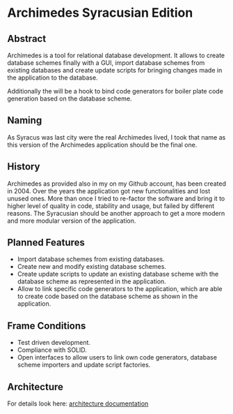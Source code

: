 # Archimedes Syracusian Edition

## Abstract

Archimedes is a tool for relational database development. It allows to create database
schemes finally with a GUI, import database schemes from existing databases and create 
update scripts for bringing changes made in the application to the database.

Additionally the will be a hook to bind code generators for boiler plate code generation
based on the database scheme.

## Naming

As Syracus was last city were the real Archimedes lived, I took that name as this
version of the Archimedes application should be the final one.

## History 

Archimedes as provided also in my on my Github account, has been created in 2004. Over
the years the application got new functionalities and lost unused ones. More than once 
I tried to re-factor the software and bring it to higher level of quality in code, 
stability and usage, but failed by different reasons. The Syracusian should be another
approach to get a more modern and more modular version of the application. 

## Planned Features

* Import database schemes from existing databases.
* Create new and modify existing database schemes.
* Create update scripts to update an existing database scheme with the database scheme as represented in the application.
* Allow to link specific code generators to the application, which are able to create code based on the database scheme as shown in the application.

## Frame Conditions

* Test driven development.
* Compliance with SOLID.
* Open interfaces to allow users to link own code generators, database scheme importers and update script factories.

## Architecture

For details look here: [architecture documentation](docs/architecture/architecture.md)